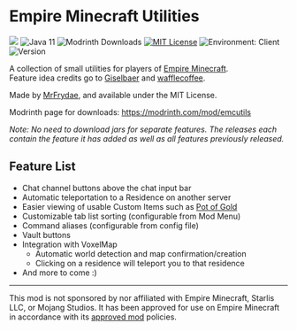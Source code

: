 # Empire Minecraft Utilities
[![](https://github.com/MrFrydae/Empire-Minecraft-Utilities/workflows/build/badge.svg)](https://github.com/MrFrydae/Empire-Minecraft-Utilities/actions/workflows/build.yml)
![Java 11](https://img.shields.io/badge/language-Java%2011-9B599A.svg?style=flat-square)
![Modrinth Downloads](https://waffle.coffee/modrinth/emcutils/downloads?style=flat-square)
[![MIT License](https://img.shields.io/github/license/MrFrydae/Empire-Minecraft-Utilities?style=flat-square)](https://raw.githubusercontent.com/MrFrydae/Empire-Minecraft-Utilities/master/LICENSE)
![Environment: Client](https://img.shields.io/badge/environment-client-1976d2?style=flat-square)
![Version](https://img.shields.io/github/v/tag/MrFrydae/Empire-Minecraft-Utilities?label=version&style=flat-square)

A collection of small utilities for players of [Empire Minecraft](https://ref.emc.gs/GreenMeanie).  
Feature idea credits go to [Giselbaer](https://u.emc.gs/Giselbaer) and [wafflecoffee](https://u.emc.gs/wafflecoffee).

Made by [MrFrydae](https://u.emc.gs/GreenMeanie), and available under the MIT License.

Modrinth page for downloads: https://modrinth.com/mod/emcutils

*Note: No need to download jars for separate features. The releases each contain the feature it has added as well as all features previously released.*

## Feature List
* Chat channel buttons above the chat input bar
* Automatic teleportation to a Residence on another server
* Easier viewing of usable Custom Items such as [Pot of Gold](https://wiki.emc.gs/pot-of-gold)
* Customizable tab list sorting (configurable from Mod Menu)
* Command aliases (configurable from config file)
* Vault buttons
* Integration with VoxelMap
    * Automatic world detection and map confirmation/creation
    * Clicking on a residence will teleport you to that residence
* And more to come :)

---
This mod is not sponsored by nor affiliated with Empire Minecraft, Starlis LLC, or Mojang Studios. It has been approved for use on Empire Minecraft in accordance with its [approved mod](https://mods.emc.gs) policies.
